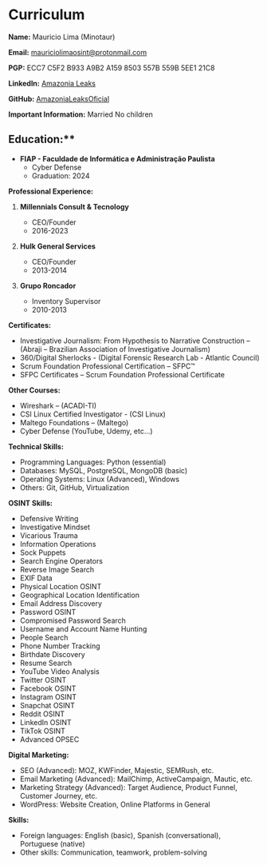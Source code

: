 # Curriculum

**Name:**
Mauricio Lima (Minotaur)

**Email:**
mauriciolimaosint@protonmail.com

**PGP:**
ECC7 C5F2 B933 A9B2 A159 8503 557B 559B 5EE1 21C8

**LinkedIn:**
[Amazonia Leaks](https://www.linkedin.com/in/amazonia-leaks/)

**GitHub:**
[AmazoniaLeaksOficial](https://github.com/AmazoniaLeaksOficial)

**Important Information:**
Married
No children

## Education:**
- **FIAP - Faculdade de Informática e Administração Paulista**
  - Cyber Defense
  - Graduation: 2024

**Professional Experience:**

1. **Millennials Consult & Tecnology**
   - CEO/Founder
   - 2016-2023

2. **Hulk General Services**
   - CEO/Founder
   - 2013-2014

3. **Grupo Roncador**
   - Inventory Supervisor
   - 2010-2013

**Certificates:**
- Investigative Journalism: From Hypothesis to Narrative Construction – (Abraji – Brazilian Association of Investigative Journalism)
- 360/Digital Sherlocks - (Digital Forensic Research Lab - Atlantic Council)
- Scrum Foundation Professional Certification – SFPC™
- SFPC Certificates – Scrum Foundation Professional Certificate

**Other Courses:**
- Wireshark – (ACADI-TI)
- CSI Linux Certified Investigator - (CSI Linux)
- Maltego Foundations – (Maltego)
- Cyber Defense (YouTube, Udemy, etc...)

**Technical Skills:**
- Programming Languages: Python (essential)
- Databases: MySQL, PostgreSQL, MongoDB (basic)
- Operating Systems: Linux (Advanced), Windows
- Others: Git, GitHub, Virtualization

**OSINT Skills:**
- Defensive Writing
- Investigative Mindset
- Vicarious Trauma
- Information Operations
- Sock Puppets
- Search Engine Operators
- Reverse Image Search
- EXIF Data
- Physical Location OSINT
- Geographical Location Identification
- Email Address Discovery
- Password OSINT
- Compromised Password Search
- Username and Account Name Hunting
- People Search
- Phone Number Tracking
- Birthdate Discovery
- Resume Search
- YouTube Video Analysis
- Twitter OSINT
- Facebook OSINT
- Instagram OSINT
- Snapchat OSINT
- Reddit OSINT
- LinkedIn OSINT
- TikTok OSINT
- Advanced OPSEC

**Digital Marketing:**
- SEO (Advanced): MOZ, KWFinder, Majestic, SEMRush, etc.
- Email Marketing (Advanced): MailChimp, ActiveCampaign, Mautic, etc.
- Marketing Strategy (Advanced): Target Audience, Product Funnel, Customer Journey, etc.
- WordPress: Website Creation, Online Platforms in General

**Skills:**
- Foreign languages: English (basic), Spanish (conversational), Portuguese (native)
- Other skills: Communication, teamwork, problem-solving
